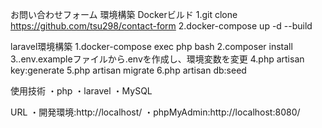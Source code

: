 お問い合わせフォーム
環境構築
Dockerビルド
1.git clone https://github.com/tsu298/contact-form
2.docker-compose up -d --build

laravel環境構築
1.docker-compose exec php bash
2.composer install
3..env.exampleファイルから.envを作成し、環境変数を変更
4.php artisan key:generate
5.php artisan migrate
6.php artisan db:seed

使用技術
・php
・laravel
・MySQL

URL
・開発環境:http://localhost/
・phpMyAdmin:http://localhost:8080/
